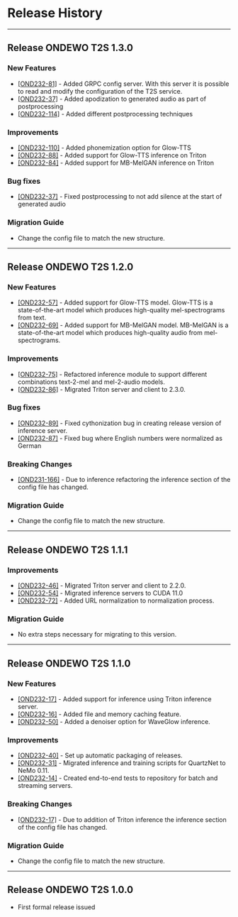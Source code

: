 # Release History
*****************
## Release ONDEWO T2S 1.3.0

### New Features
* [[OND232-81]](https://ondewo.atlassian.net/browse/OND232-81) -
Added GRPC config server. With this server it is possible to read and modify the configuration of the T2S service.
* [[OND232-37]](https://ondewo.atlassian.net/browse/OND232-37) -
Added apodization to generated audio as part of postprocessing
* [[OND232-114]](https://ondewo.atlassian.net/browse/OND232-37) -
Added different postprocessing techniques

### Improvements
* [[OND232-110]](https://ondewo.atlassian.net/browse/OND232-110) -
Added phonemization option for Glow-TTS
* [[OND232-88]](https://ondewo.atlassian.net/browse/OND232-88) -
Added support for Glow-TTS inference on Triton
* [[OND232-84]](https://ondewo.atlassian.net/browse/OND232-84) -
Added support for MB-MelGAN inference on Triton

### Bug fixes
* [[OND232-37]](https://ondewo.atlassian.net/browse/OND232-37) -
Fixed postprocessing to not add silence at the start of generated audio

### Migration Guide
* Change the config file to match the new structure.


*****************
## Release ONDEWO T2S 1.2.0

### New Features
* [[OND232-57]](https://ondewo.atlassian.net/browse/OND232-57) -
Added support for Glow-TTS model. Glow-TTS is a state-of-the-art model which produces high-quality mel-spectrograms from text.
* [[OND232-69]](https://ondewo.atlassian.net/browse/OND232-69) -
Added support for MB-MelGAN model. MB-MelGAN is a state-of-the-art model which produces high-quality audio from mel-spectrograms.

### Improvements
* [[OND232-75]](https://ondewo.atlassian.net/browse/OND232-75) -
Refactored inference module to support different combinations text-2-mel and mel-2-audio models.
* [[OND232-86]](https://ondewo.atlassian.net/browse/OND232-86) -
Migrated Triton server and client to 2.3.0.

### Bug fixes
* [[OND232-89]](https://ondewo.atlassian.net/browse/OND232-89) -
Fixed cythonization bug in creating release version of inference server.
* [[OND232-87]](https://ondewo.atlassian.net/browse/OND232-87) -
Fixed bug where English numbers were normalized as German

### Breaking Changes
* [[OND231-166]](https://ondewo.atlassian.net/browse/OND231-166) -
Due to inference refactoring the inference section of the config file has changed.

### Migration Guide
* Change the config file to match the new structure.


*****************
## Release ONDEWO T2S 1.1.1

### Improvements
* [[OND232-46]](https://ondewo.atlassian.net/browse/OND232-46) -
Migrated Triton server and client to 2.2.0.
* [[OND232-54]](https://ondewo.atlassian.net/browse/OND232-54) -
Migrated inference servers to CUDA 11.0
* [[OND232-72]](https://ondewo.atlassian.net/browse/OND232-72) -
Added URL normalization to normalization process.

### Migration Guide
* No extra steps necessary for migrating to this version.


*****************
## Release ONDEWO T2S 1.1.0

### New Features
* [[OND232-17]](https://ondewo.atlassian.net/browse/OND232-17) -
Added support for inference using Triton inference server.
* [[OND232-16]](https://ondewo.atlassian.net/browse/OND232-16) -
Added file and memory caching feature.
* [[OND232-50]](https://ondewo.atlassian.net/browse/OND232-50) -
Added a denoiser option for WaveGlow inference.

### Improvements
* [[OND232-40]](https://ondewo.atlassian.net/browse/OND232-40) -
Set up automatic packaging of releases.
* [[OND232-31]](https://ondewo.atlassian.net/browse/OND232-31) -
Migrated inference and training scripts for QuartzNet to NeMo 0.11.
* [[OND232-14]](https://ondewo.atlassian.net/browse/OND232-14) -
Created end-to-end tests to repository for batch and streaming servers.

### Breaking Changes
* [[OND232-17]](https://ondewo.atlassian.net/browse/OND232-17) -
Due to addition of Triton inference the inference section of the config file has changed.

### Migration Guide
* Change the config file to match the new structure.


*****************
## Release ONDEWO T2S 1.0.0
* First formal release issued
